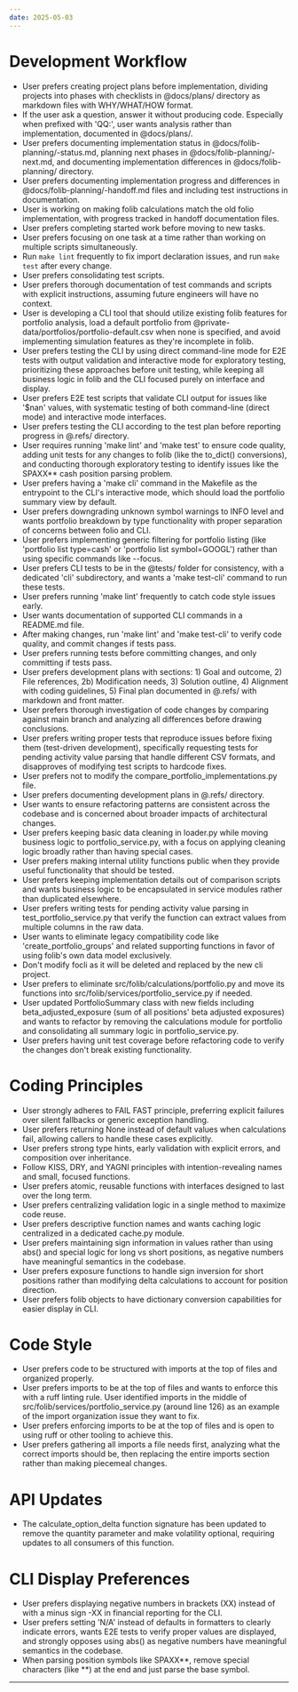 ```yaml
---
date: 2025-05-03
---
```

# Development Workflow
- User prefers creating project plans before implementation, dividing projects into phases with checklists in @docs/plans/ directory as markdown files with WHY/WHAT/HOW format.
- If the user ask a question, answer it without producing code. Especially when prefixed with 'QQ:', user wants analysis rather than implementation, documented in @docs/plans/.
- User prefers documenting implementation status in @docs/folib-planning/-status.md, planning next phases in @docs/folib-planning/-next.md, and documenting implementation differences in @docs/folib-planning/ directory.
- User prefers documenting implementation progress and differences in @docs/folib-planning/-handoff.md files and including test instructions in documentation.
- User is working on making folib calculations match the old folio implementation, with progress tracked in handoff documentation files.
- User prefers completing started work before moving to new tasks.
- User prefers focusing on one task at a time rather than working on multiple scripts simultaneously.
- Run `make lint` frequently to fix import declaration issues, and run `make test` after every change.
- User prefers consolidating test scripts.
- User prefers thorough documentation of test commands and scripts with explicit instructions, assuming future engineers will have no context.
- User is developing a CLI tool that should utilize existing folib features for portfolio analysis, load a default portfolio from @private-data/portfolios/portfolio-default.csv when none is specified, and avoid implementing simulation features as they're incomplete in folib.
- User prefers testing the CLI by using direct command-line mode for E2E tests with output validation and interactive mode for exploratory testing, prioritizing these approaches before unit testing, while keeping all business logic in folib and the CLI focused purely on interface and display.
- User prefers E2E test scripts that validate CLI output for issues like '$nan' values, with systematic testing of both command-line (direct mode) and interactive mode interfaces.
- User prefers testing the CLI according to the test plan before reporting progress in @.refs/ directory.
- User requires running 'make lint' and 'make test' to ensure code quality, adding unit tests for any changes to folib (like the to_dict() conversions), and conducting thorough exploratory testing to identify issues like the SPAXX** cash position parsing problem.
- User prefers having a 'make cli' command in the Makefile as the entrypoint to the CLI's interactive mode, which should load the portfolio summary view by default.
- User prefers downgrading unknown symbol warnings to INFO level and wants portfolio breakdown by type functionality with proper separation of concerns between folio and CLI.
- User prefers implementing generic filtering for portfolio listing (like 'portfolio list type=cash' or 'portfolio list symbol=GOOGL') rather than using specific commands like --focus.
- User prefers CLI tests to be in the @tests/ folder for consistency, with a dedicated 'cli' subdirectory, and wants a 'make test-cli' command to run these tests.
- User prefers running 'make lint' frequently to catch code style issues early.
- User wants documentation of supported CLI commands in a README.md file.
- After making changes, run 'make lint' and 'make test-cli' to verify code quality, and commit changes if tests pass.
- User prefers running tests before committing changes, and only committing if tests pass.
- User prefers development plans with sections: 1) Goal and outcome, 2) File references, 2b) Modification needs, 3) Solution outline, 4) Alignment with coding guidelines, 5) Final plan documented in @.refs/ with markdown and front matter.
- User prefers thorough investigation of code changes by comparing against main branch and analyzing all differences before drawing conclusions.
- User prefers writing proper tests that reproduce issues before fixing them (test-driven development), specifically requesting tests for pending activity value parsing that handle different CSV formats, and disapproves of modifying test scripts to hardcode fixes.
- User prefers not to modify the compare_portfolio_implementations.py file.
- User prefers documenting development plans in @.refs/ directory.
- User wants to ensure refactoring patterns are consistent across the codebase and is concerned about broader impacts of architectural changes.
- User prefers keeping basic data cleaning in loader.py while moving business logic to portfolio_service.py, with a focus on applying cleaning logic broadly rather than having special cases.
- User prefers making internal utility functions public when they provide useful functionality that should be tested.
- User prefers keeping implementation details out of comparison scripts and wants business logic to be encapsulated in service modules rather than duplicated elsewhere.
- User prefers writing tests for pending activity value parsing in test_portfolio_service.py that verify the function can extract values from multiple columns in the raw data.
- User wants to eliminate legacy compatibility code like 'create_portfolio_groups' and related supporting functions in favor of using folib's own data model exclusively.
- Don't modify focli as it will be deleted and replaced by the new cli project.
- User prefers to eliminate src/folib/calculations/portfolio.py and move its functions into src/folib/services/portfolio_service.py if needed.
- User updated PortfolioSummary class with new fields including beta_adjusted_exposure (sum of all positions' beta adjusted exposures) and wants to refactor by removing the calculations module for portfolio and consolidating all summary logic in portfolio_service.py.
- User prefers having unit test coverage before refactoring code to verify the changes don't break existing functionality.

# Coding Principles
- User strongly adheres to FAIL FAST principle, preferring explicit failures over silent fallbacks or generic exception handling.
- User prefers returning None instead of default values when calculations fail, allowing callers to handle these cases explicitly.
- User prefers strong type hints, early validation with explicit errors, and composition over inheritance.
- Follow KISS, DRY, and YAGNI principles with intention-revealing names and small, focused functions.
- User prefers atomic, reusable functions with interfaces designed to last over the long term.
- User prefers centralizing validation logic in a single method to maximize code reuse.
- User prefers descriptive function names and wants caching logic centralized in a dedicated cache.py module.
- User prefers maintaining sign information in values rather than using abs() and special logic for long vs short positions, as negative numbers have meaningful semantics in the codebase.
- User prefers exposure functions to handle sign inversion for short positions rather than modifying delta calculations to account for position direction.
- User prefers folib objects to have dictionary conversion capabilities for easier display in CLI.

# Code Style
- User prefers code to be structured with imports at the top of files and organized properly.
- User prefers imports to be at the top of files and wants to enforce this with a ruff linting rule. User identified imports in the middle of src/folib/services/portfolio_service.py (around line 126) as an example of the import organization issue they want to fix.
- User prefers enforcing imports to be at the top of files and is open to using ruff or other tooling to achieve this.
- User prefers gathering all imports a file needs first, analyzing what the correct imports should be, then replacing the entire imports section rather than making piecemeal changes.

# API Updates
- The calculate_option_delta function signature has been updated to remove the quantity parameter and make volatility optional, requiring updates to all consumers of this function.

# CLI Display Preferences
- User prefers displaying negative numbers in brackets (XX) instead of with a minus sign -XX in financial reporting for the CLI.
- User prefers setting 'N/A' instead of defaults in formatters to clearly indicate errors, wants E2E tests to verify proper values are displayed, and strongly opposes using abs() as negative numbers have meaningful semantics in the codebase.
- When parsing position symbols like SPAXX**, remove special characters (like **) at the end and just parse the base symbol.
---
